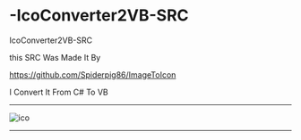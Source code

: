 # -IcoConverter2VB-SRC
 IcoConverter2VB-SRC

this SRC Was Made It By 

https://github.com/Spiderpig86/ImageToIcon

I Convert It From C# To VB

** **

![ico](https://user-images.githubusercontent.com/74623428/149621600-ab6a8688-3bfc-492c-aff9-a395a2a7936f.PNG)

** **
